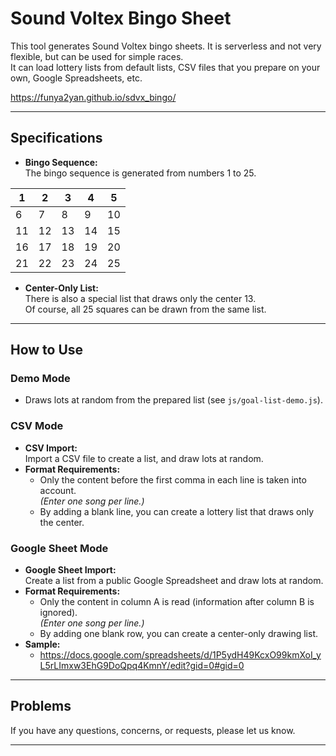 # Sound Voltex Bingo Sheet

This tool generates Sound Voltex bingo sheets. It is serverless and not very flexible, but can be used for simple races.  
It can load lottery lists from default lists, CSV files that you prepare on your own, Google Spreadsheets, etc.

https://funya2yan.github.io/sdvx_bingo/

---

## Specifications

- **Bingo Sequence:**  
  The bingo sequence is generated from numbers 1 to 25.
  
|  1 |  2 |  3 |  4 |  5 |
|----|----|----|----|----|
|  6 |  7 |  8 |  9 | 10 |
| 11 | 12 | 13 | 14 | 15 |
| 16 | 17 | 18 | 19 | 20 |
| 21 | 22 | 23 | 24 | 25 |


- **Center-Only List:**  
  There is also a special list that draws only the center 13.  
  Of course, all 25 squares can be drawn from the same list.

---

## How to Use

### Demo Mode

- Draws lots at random from the prepared list (see `js/goal-list-demo.js`).

### CSV Mode

- **CSV Import:**  
  Import a CSV file to create a list, and draw lots at random.
- **Format Requirements:**  
  - Only the content before the first comma in each line is taken into account.  
    *(Enter one song per line.)*
  - By adding a blank line, you can create a lottery list that draws only the center.

### Google Sheet Mode

- **Google Sheet Import:**  
  Create a list from a public Google Spreadsheet and draw lots at random.
- **Format Requirements:**  
  - Only the content in column A is read (information after column B is ignored).  
    *(Enter one song per line.)*
  - By adding one blank row, you can create a center-only drawing list.
- **Sample:**
  - https://docs.google.com/spreadsheets/d/1P5ydH49KcxO99kmXoI_yL5rLImxw3EhG9DoQpq4KmnY/edit?gid=0#gid=0
---

## Problems

If you have any questions, concerns, or requests, please let us know.

---
